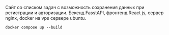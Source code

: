 Сайт со списком задач с возможность сохранения данных при регистрации и авторизации. Бекенд FasstAPI, фронтенд React js, сервер nginx, docker на vps сервере ubuntu.
```
docker compose up --build
